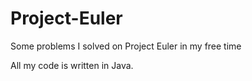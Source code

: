 # Project-Euler
Some problems I solved on Project Euler in my free time

All my code is written in Java.
